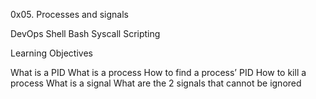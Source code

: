 0x05. Processes and signals

DevOps
Shell
Bash
Syscall
Scripting

Learning Objectives

What is a PID
What is a process
How to find a process’ PID
How to kill a process
What is a signal
What are the 2 signals that cannot be ignored

